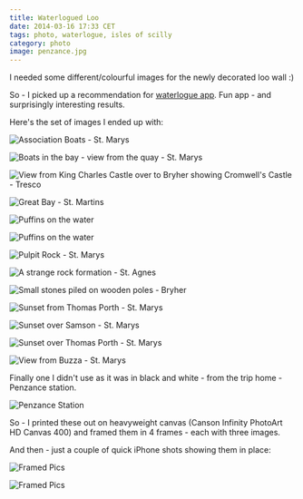 ```yaml
---
title: Waterlogued Loo
date: 2014-03-16 17:33 CET
tags: photo, waterlogue, isles of scilly
category: photo
image: penzance.jpg
---
```


I needed some different/colourful images for the newly decorated loo wall :)

So - I picked up a recommendation for [waterlogue app](http://www.waterlogueapp.com/). Fun app - and surprisingly interesting results.

Here's the set of images I ended up with:

![Association Boats - St. Marys](association-boats.jpg 'Association Boats - St. Marys')

![Boats in the bay - view from the quay - St. Marys](boats-in-the-bay.jpg 'Boats in the bay - view from the quay - St. Marys')

![View from King Charles Castle over to Bryher showing Cromwell's Castle - Tresco](bryher-from-tresco.jpg "View from King Charles Castle over to Bryher showing Cromwell's Castle - Tresco")

![Great Bay - St. Martins](great-bay.jpg 'Great Bay - St. Martins')

<flickr-link id="9427461001" title="Original: Puffins"></flickr-link>
![Puffins on the water](puffins1.jpg 'Puffins on the water')

<flickr-link id="9427459449" title="Original: Puffins"></flickr-link>
![Puffins on the water](puffins2.jpg 'Puffins on the water')

![Pulpit Rock - St. Marys](pulpit-rock.jpg 'Pulpit Rock - St. Marys')

![A strange rock formation - St. Agnes](rock-on-agnes.jpg 'A strange rock formation - St. Agnes')

![Small stones piled on wooden poles - Bryher](rock-piles-bryher.jpg 'Small stones piled on wooden poles - Bryher')

![Sunset from Thomas Porth - St. Marys](sunset-from-thomas-porth.jpg 'Sunset from Thomas Porth - St. Marys')

<flickr-link id="9427444951" title="Original: Porth Thomas Sunset"></flickr-link>
![Sunset over Samson - St. Marys](sunset-over-samson.jpg 'Sunset over Samson - St. Marys')

<flickr-link id="9437064862" title="Original: Samson from Porth Thomas"></flickr-link>
![Sunset over Thomas Porth - St. Marys](sunset-over-thomas-porth.jpg 'Sunset over Thomas Porth - St. Marys')

<flickr-link id="9427474921" title="Original: Buzza Skies"></flickr-link>
![View from Buzza - St. Marys](view-from-buzza.jpg 'View from Buzza - St. Marys')

Finally one I didn't use as it was in black and white - from the trip home - Penzance station.

<flickr-link id="9434290255" title="Original: Penzance Station"></flickr-link>
![Penzance Station](penzance.jpg 'Penzance Station')

So - I printed these out on heavyweight canvas (Canson Infinity PhotoArt HD Canvas 400) and framed them in 4 frames - each with three images.

And then - just a couple of quick iPhone shots showing them in place:

![Framed Pics](pics1.jpg 'Framed Pics')

![Framed Pics](pics2.jpg 'Framed Pics')
